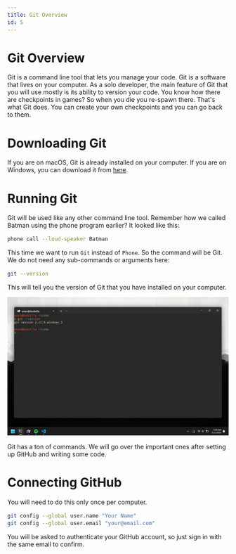 ```yaml
---
title: Git Overview
id: 5
---
```


# Git Overview

Git is a command line tool that lets you manage your code. Git is a software that lives on your computer. As a solo developer, the main feature of Git that you will use mostly is its ability to version your code. You know how there are checkpoints in games? So when you die you re-spawn there. That's what Git does. You can create your own checkpoints and you can go back to them.

# Downloading Git

If you are on macOS, Git is already installed on your computer. If you are on Windows, you can download it from [here](https://git-scm.com/download/win).

# Running Git

Git will be used like any other command line tool. Remember how we called Batman using the phone program earlier? It looked like this:

```bash
phone call --loud-speaker Batman
```

This time we want to run `Git` instead of `Phone`. So the command will be Git. We do not need any sub-commands or arguments here:

```bash
git --version
```

This will tell you the version of Git that you have installed on your computer.

![Git Version](./images/git-version.png)

Git has a ton of commands. We will go over the important ones after setting up GitHub and writing some code.

# Connecting GitHub

You will need to do this only once per computer.

```bash
git config --global user.name "Your Name"
git config --global user.email "your@email.com"
```

You will be asked to authenticate your GitHub account, so just sign in with the same email to confirm.
